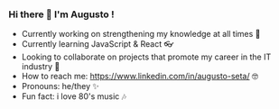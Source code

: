 ### Hi there 👋 I'm Augusto ! 

- Currently working on strengthening my knowledge at all times 🧠
- Currently learning JavaScript & React 👓
- Looking to collaborate on projects that promote my career in the IT industry 🚀
- How to reach me: https://www.linkedin.com/in/augusto-seta/ 🤓
- Pronouns: he/they ✨ 
- Fun fact: i love 80's music 🎶

<!--
**auseta/auseta** is a ✨ _special_ ✨ repository because its `README.md` (this file) appears on your GitHub profile.

Here are some ideas to get you started:

- Currently working on strengthening my knowledge at all times 🧠
- Currently learning JavaScript & React 👓
- Looking to collaborate on projects that promote my career in the IT industry 🚀
- How to reach me: https://www.linkedin.com/in/augusto-seta/ 🤓
- Pronouns: he/they ✨ 
- Fun fact: i love 80's music 🎶
-->
